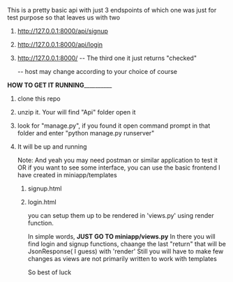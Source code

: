 This is a pretty basic api with just 3 endspoints of which one was just for test purpose so that leaves us with two

1. http://127.0.0.1:8000/api/signup
2. http://127.0.0.1:8000/api/login
3. http://127.0.0.1:8000/  -- The third one  it just returns  "checked"  

   -- host may change according to your choice of course

__________________________________________________________HOW TO GET IT RUNNING____________________________________________________________________

1. clone this repo
2. unzip it. Your will find "Api" folder open it
3. look for "manage.py", if you found it open command prompt in that folder and enter "python manage.py runserver"
4. It will be up and running

   Note: And yeah you may need postman or similar application to test it
   OR  if you want to see some interface, you can use  the basic frontend I have created in miniapp/templates
   1. signup.html
   2. login.html
  
      you can setup them up to be rendered in 'views.py' using render function.

      In simple words,
      **JUST GO TO miniapp/views.py**
      In there you will find login and signup functions, chaange the last "return" that will be JsonResponse( I guess) with  'render'
      Still you will have to make few changes as views are not primarily written to work with templates

      So best of luck
      
      
   
